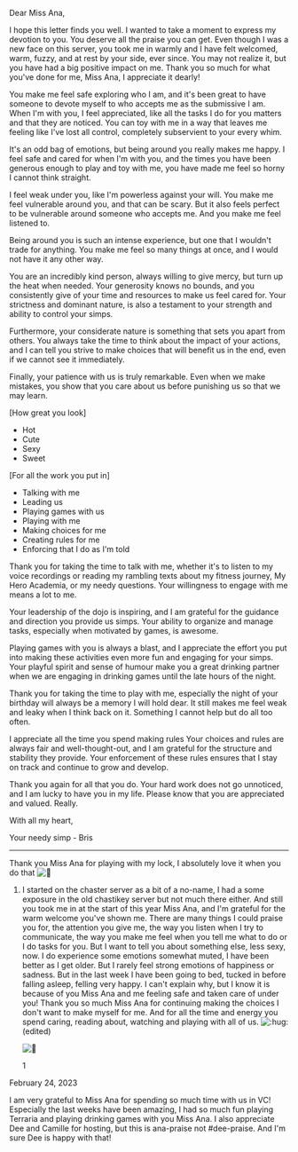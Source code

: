 Dear Miss Ana,

I hope this letter finds you well. I wanted to take a moment to express my devotion to you. You deserve all the praise you can get. Even though I was a new face on this server, you took me in warmly and I have felt welcomed, warm, fuzzy, and at rest by your side, ever since. You may not realize it, but you have had a big positive impact on me. Thank you so much for what you've done for me, Miss Ana, I appreciate it dearly!

You make me feel safe exploring who I am, and it's been great to have someone to devote myself to who accepts me as the submissive I am. When I'm with you, I feel appreciated, like all the tasks I do for you matters and that they are noticed. You can toy with me in a way that leaves me feeling like I've lost all control, completely subservient to your every whim.

It's an odd bag of emotions, but being around you really makes me happy. I feel safe and cared for when I'm with you, and the times you have been generous enough to play and toy with me, you have made me feel so horny I cannot think straight.

I feel weak under you, like I'm powerless against your will. You make me feel vulnerable around you, and that can be scary. But it also feels perfect to be vulnerable around someone who accepts me. And you make me feel listened to. 

Being around you is such an intense experience, but one that I wouldn't trade for anything. You make me feel so many things at once, and I would not have it any other way.

You are an incredibly kind person, always willing to give mercy, but turn up the heat when needed. Your generosity knows no bounds, and you consistently give of your time and resources to make us feel cared for. Your strictness and dominant nature, is also a testament to your strength and ability to control your simps.

Furthermore, your considerate nature is something that sets you apart from others. You always take the time to think about the impact of your actions, and I can tell you strive to make choices that will benefit us in the end, even if we cannot see it immediately.

Finally, your patience with us is truly remarkable. Even when we make mistakes, you show that you care about us before punishing us so that we may learn.

[How great you look]
* Hot
* Cute 
* Sexy
* Sweet

[For all the work you put in]
* Talking with me
* Leading us
* Playing games with us
* Playing with me
* Making choices for me
* Creating rules for me
* Enforcing that I do as I'm told

Thank you for taking the time to talk with me, whether it's to listen to my voice recordings or reading my rambling texts about my fitness journey, My Hero Academia, or my needy questions. Your willingness to engage with me means a lot to me.

Your leadership of the dojo is inspiring, and I am grateful for the guidance and direction you provide us simps. Your ability to organize and manage tasks, especially when motivated by games, is awesome. 

Playing games with you is always a blast, and I appreciate the effort you put into making these activities even more fun and engaging for your simps. Your playful spirit and sense of humour make you a great drinking partner when we are engaging in drinking games until the late hours of the night.

Thank you for taking the time to play with me, especially the night of your birthday will always be a memory I will hold dear. It still makes me feel weak and leaky when I think back on it. Something I cannot help but do all too often.

I appreciate all the time you spend making rules  Your choices and rules are always fair and well-thought-out, and I am grateful for the structure and stability they provide. Your enforcement of these rules ensures that I stay on track and continue to grow and develop.

Thank you again for all that you do. Your hard work does not go unnoticed, and I am lucky to have you in my life. Please know that you are appreciated and valued. Really.

With all my heart,

Your needy simp - Bris

------------


Thank you Miss Ana for playing with my lock, I absolutely love it when you do that ![💜](https://discord.com/assets/ec10708f00b5b6767490ffe50dfe2663.svg)

1.  I started on the chaster server as a bit of a no-name, I had a some exposure in the old chastikey server but not much there either. And still you took me in at the start of this year Miss Ana, and I'm grateful for the warm welcome you've shown me. There are many things I could praise you for, the attention you give me, the way you listen when I try to communicate, the way you make me feel when you tell me what to do or I do tasks for you. But I want to tell you about something else, less sexy, now. I do experience some emotions somewhat muted, I have been better as I get older. But I rarely feel strong emotions of happiness or sadness. But in the last week I have been going to bed, tucked in before falling asleep, felling very happy. I can't explain why, but I know it is because of you Miss Ana and me feeling safe and taken care of under you! Thank you so much Miss Ana for continuing making the choices I don't want to make myself for me. And for all the time and energy you spend caring, reading about, watching and playing with all of us. ![:hug:](https://cdn.discordapp.com/emojis/870837415818985473.webp?size=100&quality=lossless) (edited)
    
    ![💜](https://discord.com/assets/ec10708f00b5b6767490ffe50dfe2663.svg)
    
    1
    

February 24, 2023

I am very grateful to Miss Ana for spending so much time with us in VC! Especially the last weeks have been amazing, I had so much fun playing Terraria and playing drinking games with you Miss Ana. I also appreciate Dee and Camille for hosting, but this is ana-praise not #dee-praise. And I'm sure Dee is happy with that!


